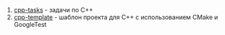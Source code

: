 1. [cpp-tasks](cpp-tasks) - задачи по С++
2. [cpp-template](cpp-template) - шаблон проекта для С++ с использованием CMake и GoogleTest